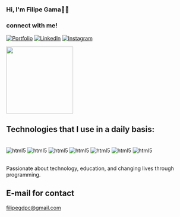 ### Hi, I'm Filipe Gama👋🏻

### connect with me!

[![Portfolio](https://img.shields.io/website-up-down-green-red/http/monip.org.svg)](https://filipegdpc.github.io/Portifolio/)
[![Linkedln](https://img.shields.io/badge/LinkedIn-0077B5?style=for-the-badge&logo=linkedin&logoColor=white
)](https://www.linkedin.com/in/filipegdpc/)
[![Instagram](https://img.shields.io/badge/Instagram-E4405F?style=for-the-badge&logo=instagram&logoColor=white)](https://www.instagram.com/filipegdev/)

<a href="#">
  <img height="180" src="https://streak-stats.demolab.com/?user=leonardo-cordeiro" />
</a>


## Technologies that I use in a daily basis:

<div style="display: inline_block"><br/>
    <img align ="center" alt="html5" src="https://img.shields.io/badge/HTML5-E34F26?style=for-the-badge&logo=html5&logoColor=white" /> 
    <img align ="center" alt="html5" src="https://img.shields.io/badge/CSS3-1572B6?style=for-the-badge&logo=css3&logoColor=white" /> 
    <img align ="center" alt="html5" src="https://img.shields.io/badge/Bootstrap-563D7C?style=for-the-badge&logo=bootstrap&logoColor=white" /> 
    <img align ="center" alt="html5" src="https://img.shields.io/badge/Python-14354C?style=for-the-badge&logo=python&logoColor=white" /> 
    <img align ="center" alt="html5" src="https://img.shields.io/badge/Flask-000000?style=for-the-badge&logo=flask&logoColor=white" /> 
    <img align ="center" alt="html5" src="https://img.shields.io/badge/Django-092E20?style=for-the-badge&logo=django&logoColor=white" /> 
    <img align ="center" alt="html5" src="https://img.shields.io/badge/MySQL-00000F?style=for-the-badge&logo=mysql&logoColor=white" /> 
    </div><br/>

Passionate about technology, education, and changing lives through programming.


## E-mail for contact
filipegdpc@gmail.com
